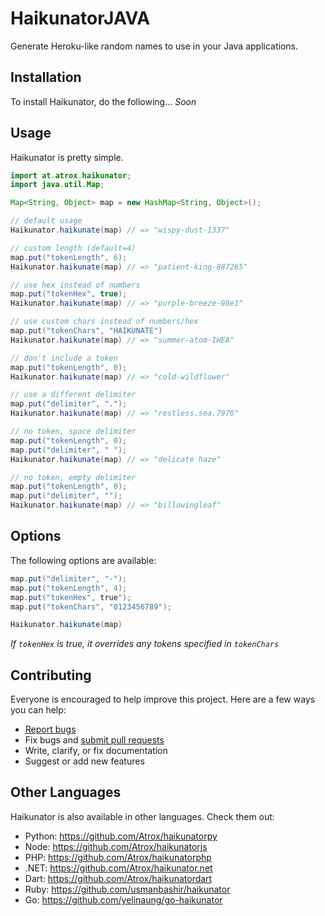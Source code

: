 # HaikunatorJAVA

Generate Heroku-like random names to use in your Java applications.

## Installation

To install Haikunator, do the following... *Soon*

## Usage

Haikunator is pretty simple.

```java
import at.atrox.haikunator;
import java.util.Map;

Map<String, Object> map = new HashMap<String, Object>();

// default usage
Haikunator.haikunate(map) // => "wispy-dust-1337"

// custom length (default=4)
map.put("tokenLength", 6);
Haikunator.haikunate(map) // => "patient-king-887265"

// use hex instead of numbers
map.put("tokenHex", true);
Haikunator.haikunate(map) // => "purple-breeze-98e1"

// use custom chars instead of numbers/hex
map.put("tokenChars", "HAIKUNATE")
Haikunator.haikunate(map) // => "summer-atom-IHEA"

// don't include a token
map.put("tokenLength", 0);
Haikunator.haikunate(map) // => "cold-wildflower"

// use a different delimiter
map.put("delimiter", ".");
Haikunator.haikunate(map) // => "restless.sea.7976"

// no token, space delimiter
map.put("tokenLength", 0);
map.put("delimiter", " ");
Haikunator.haikunate(map) // => "delicate haze"

// no token, empty delimiter
map.put("tokenLength", 0);
map.put("delimiter", "");
Haikunator.haikunate(map) // => "billowingleaf"
```

## Options

The following options are available:

```java
map.put("delimiter", "-");
map.put("tokenLength", 4);
map.put("tokenHex", true");
map.put("tokenChars", "0123456789");

Haikunator.haikunate(map)
```
*If ```tokenHex``` is true, it overrides any tokens specified in ```tokenChars```*

## Contributing

Everyone is encouraged to help improve this project. Here are a few ways you can help:

- [Report bugs](https://github.com/Atrox/haikunatorjava/issues)
- Fix bugs and [submit pull requests](https://github.com/Atrox/haikunatorjava/pulls)
- Write, clarify, or fix documentation
- Suggest or add new features

## Other Languages

Haikunator is also available in other languages. Check them out:

- Python: https://github.com/Atrox/haikunatorpy
- Node: https://github.com/Atrox/haikunatorjs
- PHP: https://github.com/Atrox/haikunatorphp
- .NET: https://github.com/Atrox/haikunator.net
- Dart: https://github.com/Atrox/haikunatordart
- Ruby: https://github.com/usmanbashir/haikunator
- Go: https://github.com/yelinaung/go-haikunator